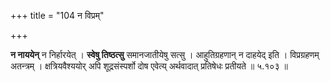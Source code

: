 +++
title = "104 न विप्रम्"

+++


**न नाययेन्** न निर्हारयेत् । **स्वेषु तिष्ठत्सु** समानजातीयेषु सत्सु । आहुतिग्रहणान् न दाहयेद् इति । विप्रग्रहणम् अतन्त्रम् । क्षत्रियवैश्ययोर् अपि शूद्रसंस्पर्शो दोष एवेत्य् अर्थवादात् प्रतिषेधः प्रतीयते ॥ ५.१०३ ॥